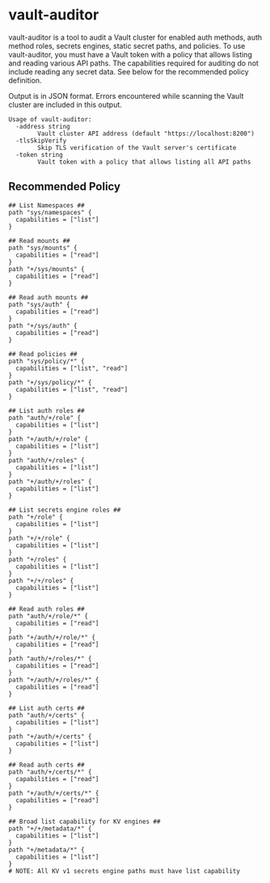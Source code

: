 # vault-auditor

vault-auditor is a tool to audit a Vault cluster for enabled auth methods, auth
method roles, secrets engines, static secret paths, and policies. To use
vault-auditor, you must have a Vault token with a policy that allows listing and
reading various API paths. The capabilities required for auditing do not include
reading any secret data. See below for the recommended policy definition.

Output is in JSON format. Errors encountered while scanning the Vault cluster
are included in this output.

```text
Usage of vault-auditor:
  -address string
        Vault cluster API address (default "https://localhost:8200")
  -tlsSkipVerify
        Skip TLS verification of the Vault server's certificate
  -token string
        Vault token with a policy that allows listing all API paths
```

## Recommended Policy
```text
## List Namespaces ##
path "sys/namespaces" {
  capabilities = ["list"]
}

## Read mounts ##
path "sys/mounts" {
  capabilities = ["read"]
}
path "+/sys/mounts" {
  capabilities = ["read"]
}

## Read auth mounts ##
path "sys/auth" {
  capabilities = ["read"]
}
path "+/sys/auth" {
  capabilities = ["read"]
}

## Read policies ##
path "sys/policy/*" {
  capabilities = ["list", "read"]
}
path "+/sys/policy/*" {
  capabilities = ["list", "read"]
}

## List auth roles ##
path "auth/+/role" {
  capabilities = ["list"]
}
path "+/auth/+/role" {
  capabilities = ["list"]
}
path "auth/+/roles" {
  capabilities = ["list"]
}
path "+/auth/+/roles" {
  capabilities = ["list"]
}

## List secrets engine roles ##
path "+/role" {
  capabilities = ["list"]
}
path "+/+/role" {
  capabilities = ["list"]
}
path "+/roles" {
  capabilities = ["list"]
}
path "+/+/roles" {
  capabilities = ["list"]
}

## Read auth roles ##
path "auth/+/role/*" {
  capabilities = ["read"]
}
path "+/auth/+/role/*" {
  capabilities = ["read"]
}
path "auth/+/roles/*" {
  capabilities = ["read"]
}
path "+/auth/+/roles/*" {
  capabilities = ["read"]
}

## List auth certs ##
path "auth/+/certs" {
  capabilities = ["list"]
}
path "+/auth/+/certs" {
  capabilities = ["list"]
}

## Read auth certs ##
path "auth/+/certs/*" {
  capabilities = ["read"]
}
path "+/auth/+/certs/*" {
  capabilities = ["read"]
}

## Broad list capability for KV engines ##
path "+/+/metadata/*" {
  capabilities = ["list"]
}
path "+/metadata/*" {
  capabilities = ["list"]
}
# NOTE: All KV v1 secrets engine paths must have list capability
```